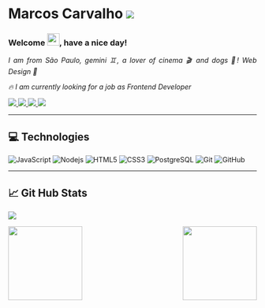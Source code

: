 
 
 <h1> Marcos Carvalho  <img src="https://komarev.com/ghpvc/?username=MVGC1989&Profile+Views&labelColor=000000&style=plastic&color=000000" /> </h1>
 
 <h3 align = "justify"> Welcome <img src="https://media.giphy.com/media/hvRJCLFzcasrR4ia7z/giphy.gif" width="25px">, have a nice day!</h3>
 

<p align = "justify"><i> I am from São Paulo, gemini ♊, a lover of cinema 🎬 and dogs 🐶! Web Design 🖤</i></p>
<p align = "justify"><i> 🔥 I am currently looking for a job as Frontend Developer</i></p>


<p align="left">
  <a href="mailto:mailto:mvgc1989@gmail.com">
     <img src="https://img.shields.io/badge/-mvgc1989@gmail.com-c14438?style=plastic&color=black&logo=Gmail&logoColor=white&link=mailto:mvgc1989@gmail.com" />
  </a>

  <a href="https://www.linkedin.com/in/mvgc89/" target="_blank">
    <img src="https://img.shields.io/badge/-Marcos Carvalho-blue?style=plastic&logo=Linkedin&color=black&logoColor=white&link=https://www.linkedin.com/in/mvgc89/" />
  </a>

<a href="https://mvgc1989.github.io/Meu-Site/index.html" target="_blank">
    <img src="https://img.shields.io/badge/Site-Marcos Carvalho-1f425f.svg?style=plastic&color=black" />
 </a>
 
  
 <a href="">
    <img src="https://img.shields.io/badge/-Marcos Carvalho%235597-000000?style=plastic&logo=Discord&logoColor=white"/>
 </a>

</p>

  ___

 <h2>💻 Technologies </h2>

 ![JavaScript](https://img.shields.io/badge/-JavaScript-black?style=plastic&logo=javascript)
 ![Nodejs](https://img.shields.io/badge/-Nodejs-black?style=plastic&logo=Node.js)
 ![HTML5](https://img.shields.io/badge/-HTML5-black?style=plastic&logo=html5&logoColor=white)
 ![CSS3](https://img.shields.io/badge/-CSS3-black?style=plastic&logo=css3)
 ![PostgreSQL](https://img.shields.io/badge/-PostgreSQL-black?style=plastic&logo=postgresql)
 ![Git](https://img.shields.io/badge/-Git-black?style=plastic&logo=git)
 ![GitHub](https://img.shields.io/badge/-GitHub-181717?style=plastic&logo=github)
 
  ___
 
<h2> 📈 Git Hub Stats</h2>

<a href="https://github.com/MVGC1989?tab=followers" target="_blank">
    <img src="https://img.shields.io/github/followers/MVGC1989.svg?style=social&label=Follow&maxAge=2592000"/>
</a>

<img
  align="left"
  height="150"
  src="https://github-readme-stats.vercel.app/api?username=MVGC1989&theme=dark&show_icons=true&count_private=true&custom_title=Marcos Carvalho's%20GitHub Status&hide=issues&title_color=ffffff&icon_color=f7df1e&text_color=ffffff"/>
<img
  align="right"
  height="150"
  src="https://github-readme-stats.vercel.app/api/top-langs/?username=MVGC1989&title_color=ffffff&text_color=ffffff&layout=compact&hide_border=true&theme=dark"
/>

